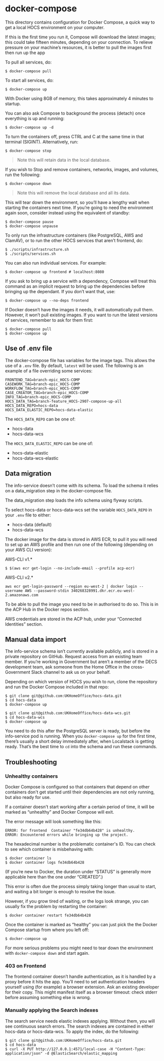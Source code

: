 # docker-compose

This directory contains configuration for Docker Compose, a quick way to get a
local HOCS environment on your computer. 

If this is the first time you run it, Compose will download the latest images; this could
take fifteen minutes, depending on your connection. To relieve pressure on your machine&rsquo;s resources, 
it is better to pull the images first then run up the app 

To pull all services, do:
```console
$ docker-compose pull
```

To start all services, do:
```console
$ docker-compose up
```

With Docker using 8GB of memory, this takes approximately 4 minutes to startup.

You can also ask Compose to background the process (detach) once everything is
up and running:
```console
$ docker-compose up -d
```

To turn the containers off, press CTRL and C at the same time in that terminal
(SIGINT). Alternatively, run:
```console
$ docker-compose stop
```
> Note this will retain data in the local database.

If you wish to Stop and remove containers, networks, images, and volumes, run the following:
```console
$ docker-compose down
```
> Note this will remove the local database and all its data.

This will tear down the environment, so you&rsquo;ll have a lengthy wait when
starting the containers next time. If you&rsquo;re going to need the environment
again soon, consider instead using the equivalent of standby:

```console
$ docker-compose pause
$ docker-compose unpause
```

To only run the infrastructure containers (like PostgreSQL, AWS and ClamAV),
or to run the other HOCS services that aren&rsquo;t frontend, do:
```console
$ ./scripts/infrastructure.sh
$ ./scripts/services.sh
```

You can also run individual services. For example:
```console
$ docker-compose up frontend # localhost:8080
```

If you ask to bring up a service with a dependency, Compose will treat this
command as an implicit request to bring up the dependencies before bringing
up the dependant. If you don&rsquo;t want that, use:

```console
$ docker-compose up --no-deps frontend
```

If Docker doesn&rsquo;t have the images it needs, it will automatically
pull them. However, it won&rsquo;t pull existing images. If you want to run
the latest versions of services, remember to ask for them first:

```console
$ docker-compose pull
$ docker-compose up
```

## Use of .env file
The docker-compose file has variables for the image tags. This allows the use of a ``.env`` file.
By default, ``latest`` will be used. The following is an example of a file overriding some services:
```shell
FRONTEND_TAG=branch-epic_HOCS-COMP
CASEWORK_TAG=branch-epic_HOCS-COMP
WORKFLOW_TAG=branch-epic_HOCS-COMP
CASE_CREATOR_TAG=branch-epic_HOCS-COMP
INFO_TAG=branch-epic_HOCS-COMP
HOCS_DATA_TAG=branch-feature_HOCS-2907-compose-up-all
HOCS_DATA_REPO=hocs-data
HOCS_DATA_ELASTIC_REPO=hocs-data-elastic
```
The `HOCS_DATA_REPO` can be one of:
* hocs-data
* hocs-data-wcs

The `HOCS_DATA_ELASTIC_REPO` can be one of:
* hocs-data-elastic
* hocs-data-wcs-elastic

## Data migration

The info-service doesn&rsquo;t come with its schema. To load the schema it relies on a data_migration step in the docker-compose file.

The data_migration step loads the info schema using flyway scripts.

To select hocs-data or hocs-data-wcs set the variable ``HOCS_DATA_REPO`` in your ``.env`` file to either:
* hocs-data (default)
* hocs-data-wcs

The docker image for the data is stored in AWS ECR, to pull it you will need to set up
an AWS profile and then run one of the following (depending on your AWS CLI version):

AWS-CLI v1.*
```console
$ $(aws ecr get-login --no-include-email --profile acp-ecr)
```

AWS-CLI v2.*
```console
aws ecr get-login-password --region eu-west-2 | docker login --username AWS --password-stdin 340268328991.dkr.ecr.eu-west-2.amazonaws.com
```

To be able to pull the image you need to be in authorised to do so.
This is in the ACP Hub in the Docker repos section.

AWS credentials are stored in the ACP hub, under your &ldquo;Connected Identities&rdquo; section.

## Manual data import

The info-service schema isn&rsquo;t currently available publicly, and is stored
in a private repository on GitHub. Request access from an existing team member.
If you&rsquo;re working in Government but aren&rsquo;t a member of the DECS
development team, ask someone from the Home Office in the cross-Government Slack
channel to ask us on your behalf.

Depending on which version of HOCS you wish to run, clone the repository and
run the Docker Compose included in that repo:

```console
$ git clone git@github.com:UKHomeOffice/hocs-data.git
$ cd hocs-data
$ docker-compose up
```

```console
$ git clone git@github.com:UKHomeOffice/hocs-data-wcs.git
$ cd hocs-data-wcs
$ docker-compose up
```

You need to do this after the PostgreSQL server is ready, but before the
info-service pod is running. When you `docker-compose up` for the first time,
there&rsquo;s usually a short delay immediately after, when Localstack is
getting ready. That&rsquo;s the best time to `cd` into the schema and run these
commands.


## Troubleshooting
### Unhealthy containers

Docker Compose is configured so that containers that depend on other containers
don't get started until their dependencies are not only running, but also ready
for use.

If a container doesn't start working after a certain period of time, it will be
marked as &ldquo;unhealthy&rdquo; and Docker Compose will exit.

The error message will look something like this:

```console
ERROR: for frontend  Container "fe34db64b428" is unhealthy.
ERROR: Encountered errors while bringing up the project.
```

The hexadecimal number is the problematic container's ID.
You can check to see which container is misbehaving with:

```console
$ docker container ls
$ docker container logs fe34db64b428
```

(If you&rsquo;re new to Docker, the duration under &ldquo;STATUS&rdquo; is
generally more applicable here than the one under &ldquo;CREATED&rdquo;.)

This error is often due the process simply taking longer than usual to start,
and waiting a bit longer is enough to resolve the issue.

However, if you grow tired of waiting, or the logs look strange, you can usually
fix the problem by restarting the container:

```console
$ docker container restart fe34db64b428
```

Once the container is marked as &ldquo;healthy&rdquo; you can just pick the
the Docker Compose startup from where you left off:

```console
$ docker-compose up
```

For more serious problems you might need to tear down the environment with
`docker-compose down` and start again.

### 403 on Frontend

The frontend container doesn&rsquo;t handle authentication, as it is handled
by a proxy before it hits the app. You&rsquo;ll need to set authentication
headers yourself using (for example) a browser extension. Ask an existing
developer for their copy. This might manifest itself as a browser timeout:
check stderr before assuming something else is wrong.

### Manually applying the Search indexes

The search service needs elastic indexes applying. Without them, you will see continuous search errors.
The search indexes are contained in either hocs-data or hocs-data-wcs. To apply the index, do the following:
```console
$ git clone git@github.com:UKHomeOffice/hocs-data.git
$ cd hocs-data
$ curl -X PUT http://127.0.0.1:4571/local-case -H "Content-Type: application/json" -d @ElasticSearch/elastic_mapping
```
